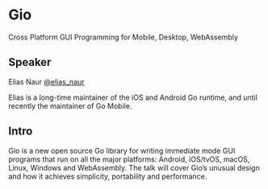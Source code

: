 # Gio

Cross Platform GUI Programming for Mobile, Desktop, WebAssembly

## Speaker

Elias Naur [@elias_naur](https://twitter.com/elias_naur)

Elias is a long-time maintainer of the iOS and Android Go runtime, and until recently the maintainer of Go Mobile.

## Intro

Gio is a new open source Go library for writing immediate mode GUI programs that run on all the major platforms: Android, iOS/tvOS, macOS, Linux, Windows and WebAssembly. The talk will cover Gio’s unusual design and how it achieves simplicity, portability and performance.

